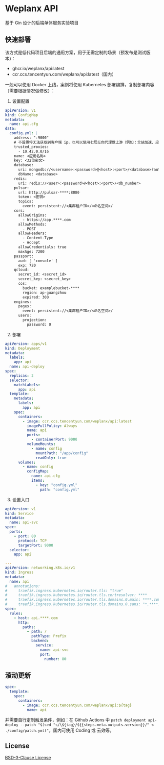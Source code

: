 # Weplanx API

基于 Gin 设计的后端单体服务实验项目

## 快速部署

该方式是低代码项目后端的通用方案，用于无需定制的场景（预发布是测试版本）：

- ghcr.io/weplanx/api:latest
- ccr.ccs.tencentyun.com/weplanx/api:latest（国内）

一般可以使用 Docker 上线，案例将使用 Kubernetes 部署编排，复制部署内容（需要根据情况做修改）：

1. 设置配置

```yml
apiVersion: v1
kind: ConfigMap
metadata:
  name: api.cfg
data:
  config.yml: |
    address: ":9000"
    # 不设置将无法获取到客户端 ip，也可以使用七层反向代理做上游（例如：全站加速、应用负载均衡等）
    trusted_proxies:
      - 10.42.0.0/16
    name: <应用名称>
    key: <32位密文>
    database:
      uri: mongodb://<username>:<password>@<host>:<port>/<database>?authSource=<authSource>
      dbName: <database>
    redis:
      uri: redis://<user>:<password>@<host>:<port>/<db_number>
    pulsar:
      url: http://pulsar-****:8080
      token: <密钥>
      topics:
        event: persistent://<集群租户ID>/<命名空间>/
    cors:
      allowOrigins:
        - https://app.****.com
      allowMethods:
        - POST
      allowHeaders:
        - Content-Type
        - Accept
      allowCredentials: true
      maxAge: 7200
    passport:
      aud: [ 'console' ]
      exp: 720
    qcloud:
      secret_id: <secret_id>
      secret_key: <secret_key>
      cos:
        bucket: examplebucket-****
        region: ap-guangzhou
        expired: 300
    engines:
      pages:
        event: persistent://<集群租户ID>/<命名空间>/
      users:
        projection:
          password: 0
```

2. 部署

```yml
apiVersion: apps/v1
kind: Deployment
metadata:
  labels:
    app: api
  name: api-deploy
spec:
  replicas: 2
  selector:
    matchLabels:
      app: api
  template:
    metadata:
      labels:
        app: api
    spec:
      containers:
        - image: ccr.ccs.tencentyun.com/weplanx/api:latest
          imagePullPolicy: Always
          name: api
          ports:
            - containerPort: 9000
          volumeMounts:
            - name: config
              mountPath: "/app/config"
              readOnly: true
      volumes:
        - name: config
          configMap:
            name: api.cfg
            items:
              - key: "config.yml"
                path: "config.yml"
```

3. 设置入口

```yml
apiVersion: v1
kind: Service
metadata:
  name: api-svc
spec:
  ports:
    - port: 80
      protocol: TCP
      targetPort: 9000
  selector:
    app: api

---
apiVersion: networking.k8s.io/v1
kind: Ingress
metadata:
  name: api
#   annotations:
#     traefik.ingress.kubernetes.io/router.tls: "true"
#     traefik.ingress.kubernetes.io/router.tls.certresolver: ****
#     traefik.ingress.kubernetes.io/router.tls.domains.0.main: ****.com
#     traefik.ingress.kubernetes.io/router.tls.domains.0.sans: "*.****.com"
spec:
  rules:
    - host: api.****.com
      http:
        paths:
          - path: /
            pathType: Prefix
            backend:
              service:
                name: api-svc
                port:
                  number: 80
```

## 滚动更新

```yml
spec:
  template:
    spec:
      containers:
        - image: ccr.ccs.tencentyun.com/weplanx/api:${tag}
          name: api
```

并需要自行定制触发条件，例如：在 Github Actions
中 `patch deployment api-deploy --patch "$(sed "s/\${tag}/${{steps.meta.outputs.version}}/" < ./config/patch.yml)"`，国内可使用 Coding 或 云效等。

## License

[BSD-3-Clause License](https://github.com/weplanx/api/blob/main/LICENSE)